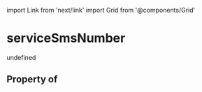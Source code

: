 import Link from 'next/link'
import Grid from '@components/Grid'

# serviceSmsNumber

undefined

## Property of



